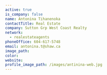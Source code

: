 ```yaml
---
active: true
is_company: false
name: Antonina Tihanenoka
contactTitle: Real Estate
company: Sutton Grp West Coast Realty
network:
  - realestateagents
phoneOffice: 604-617-5748
email: antonina.t@shaw.ca
image_path:
color:
website:
profile_image_path: /images/antinina-web.jpg
---
```



